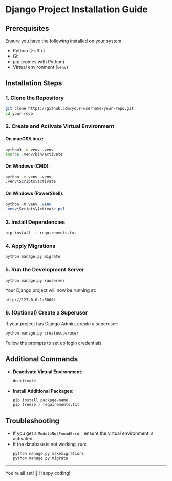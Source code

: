 # Django Project Installation Guide

## Prerequisites
Ensure you have the following installed on your system:
- Python (>=3.x)
- Git
- pip (comes with Python)
- Virtual environment (`venv`)

## Installation Steps

### 1. Clone the Repository
```bash
git clone https://github.com/your-username/your-repo.git
cd your-repo
```

### 2. Create and Activate Virtual Environment
#### On macOS/Linux:
```bash
python3 -m venv .venv
source .venv/bin/activate
```
#### On Windows (CMD):
```bash
python -m venv .venv
.venv\Scripts\activate
```
#### On Windows (PowerShell):
```powershell
python -m venv .venv
.venv\Scripts\Activate.ps1
```

### 3. Install Dependencies
```bash
pip install -r requirements.txt
```

### 4. Apply Migrations
```bash
python manage.py migrate
```

### 5. Run the Development Server
```bash
python manage.py runserver
```

Your Django project will now be running at:
```
http://127.0.0.1:8000/
```

### 6. (Optional) Create a Superuser
If your project has Django Admin, create a superuser:
```bash
python manage.py createsuperuser
```
Follow the prompts to set up login credentials.

## Additional Commands
- **Deactivate Virtual Environment**:
  ```bash
  deactivate
  ```
- **Install Additional Packages**:
  ```bash
  pip install package-name
  pip freeze > requirements.txt
  ```

## Troubleshooting
- If you get a `ModuleNotFoundError`, ensure the virtual environment is activated.
- If the database is not working, run:
  ```bash
  python manage.py makemigrations
  python manage.py migrate
  ```

---

You're all set! 🎉 Happy coding!

